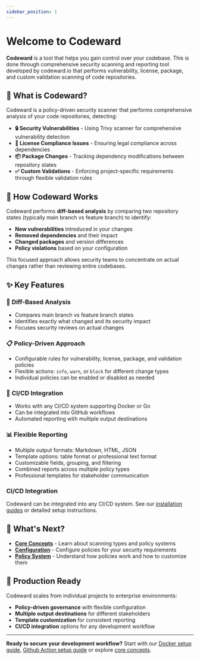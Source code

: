 ```yaml
---
sidebar_position: 1
---
```


# Welcome to Codeward

**Codeward** is a tool that helps you gain control over your codebase. This is done through comprehensive security scanning and reporting tool developed by codeward.io that performs vulnerability, license, package, and custom validation scanning of code repositories.

## 🎯 What is Codeward?

Codeward is a policy-driven security scanner that performs comprehensive analysis of your code repositories, detecting:

- **🔒 Security Vulnerabilities** - Using Trivy scanner for comprehensive vulnerability detection
- **📜 License Compliance Issues** - Ensuring legal compliance across dependencies
- **📦 Package Changes** - Tracking dependency modifications between repository states
- **✅ Custom Validations** - Enforcing project-specific requirements through flexible validation rules

## 🔧 How Codeward Works

Codeward performs **diff-based analysis** by comparing two repository states (typically main branch vs feature branch) to identify:

- **New vulnerabilities** introduced in your changes
- **Removed dependencies** and their impact
- **Changed packages** and version differences
- **Policy violations** based on your configuration

This focused approach allows security teams to concentrate on actual changes rather than reviewing entire codebases.

## ✨ Key Features

### 🔄 **Diff-Based Analysis**
- Compares main branch vs feature branch states
- Identifies exactly what changed and its security impact
- Focuses security reviews on actual changes

### 📋 **Policy-Driven Approach**
- Configurable rules for vulnerability, license, package, and validation policies
- Flexible actions: `info`, `warn`, or `block` for different change types
- Individual policies can be enabled or disabled as needed

### 🚀 **CI/CD Integration**
- Works with any CI/CD system supporting Docker or Go
- Can be integrated into GitHub workflows
- Automated reporting with multiple output destinations

### 📊 **Flexible Reporting**
- Multiple output formats: Markdown, HTML, JSON
- Template options: table format or professional text format
- Customizable fields, grouping, and filtering
- Combined reports across multiple policy types
- Professional templates for stakeholder communication

### CI/CD Integration

Codeward can be integrated into any CI/CD system. See our [installation guides](./installation/github-actions) or  detailed setup instructions.

## 📖 What's Next?

- **[Core Concepts](./concepts/scanning-types.md)** - Learn about scanning types and policy systems
- **[Configuration](./configuration/overview.md)** - Configure policies for your security requirements
- **[Policy System](./concepts/policy-system.md)** - Understand how policies work and how to customize them

## 🏢 Production Ready

Codeward scales from individual projects to enterprise environments:

- **Policy-driven governance** with flexible configuration
- **Multiple output destinations** for different stakeholders
- **Template customization** for consistent reporting
- **CI/CD integration** options for any development workflow

---

**Ready to secure your development workflow?** Start with our [Docker setup guide](./installation/docker.md), [Github Action setup guide](./installation/github-actions.md) or explore [core concepts](./concepts/scanning-types.md).
